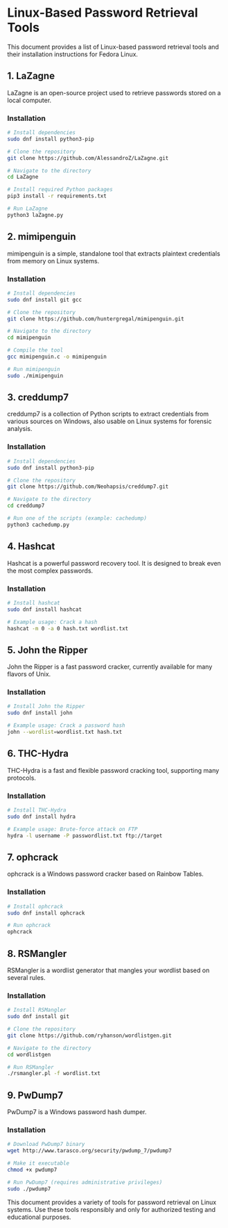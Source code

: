 # Linux-Based Password Retrieval Tools

This document provides a list of Linux-based password retrieval tools and their installation instructions for Fedora Linux.

## 1. LaZagne

LaZagne is an open-source project used to retrieve passwords stored on a local computer.

### Installation

```bash
# Install dependencies
sudo dnf install python3-pip

# Clone the repository
git clone https://github.com/AlessandroZ/LaZagne.git

# Navigate to the directory
cd LaZagne

# Install required Python packages
pip3 install -r requirements.txt

# Run LaZagne
python3 laZagne.py
```

## 2. mimipenguin

mimipenguin is a simple, standalone tool that extracts plaintext credentials from memory on Linux systems.

### Installation

```bash
# Install dependencies
sudo dnf install git gcc

# Clone the repository
git clone https://github.com/huntergregal/mimipenguin.git

# Navigate to the directory
cd mimipenguin

# Compile the tool
gcc mimipenguin.c -o mimipenguin

# Run mimipenguin
sudo ./mimipenguin
```

## 3. creddump7

creddump7 is a collection of Python scripts to extract credentials from various sources on Windows, also usable on Linux systems for forensic analysis.

### Installation

```bash
# Install dependencies
sudo dnf install python3-pip

# Clone the repository
git clone https://github.com/Neohapsis/creddump7.git

# Navigate to the directory
cd creddump7

# Run one of the scripts (example: cachedump)
python3 cachedump.py
```

## 4. Hashcat

Hashcat is a powerful password recovery tool. It is designed to break even the most complex passwords.

### Installation

```bash
# Install hashcat
sudo dnf install hashcat

# Example usage: Crack a hash
hashcat -m 0 -a 0 hash.txt wordlist.txt
```

## 5. John the Ripper

John the Ripper is a fast password cracker, currently available for many flavors of Unix.

### Installation

```bash
# Install John the Ripper
sudo dnf install john

# Example usage: Crack a password hash
john --wordlist=wordlist.txt hash.txt
```

## 6. THC-Hydra

THC-Hydra is a fast and flexible password cracking tool, supporting many protocols.

### Installation

```bash
# Install THC-Hydra
sudo dnf install hydra

# Example usage: Brute-force attack on FTP
hydra -l username -P passwordlist.txt ftp://target
```

## 7. ophcrack

ophcrack is a Windows password cracker based on Rainbow Tables.

### Installation

```bash
# Install ophcrack
sudo dnf install ophcrack

# Run ophcrack
ophcrack
```

## 8. RSMangler

RSMangler is a wordlist generator that mangles your wordlist based on several rules.

### Installation

```bash
# Install RSMangler
sudo dnf install git

# Clone the repository
git clone https://github.com/ryhanson/wordlistgen.git

# Navigate to the directory
cd wordlistgen

# Run RSMangler
./rsmangler.pl -f wordlist.txt
```

## 9. PwDump7

PwDump7 is a Windows password hash dumper.

### Installation

```bash
# Download PwDump7 binary
wget http://www.tarasco.org/security/pwdump_7/pwdump7

# Make it executable
chmod +x pwdump7

# Run PwDump7 (requires administrative privileges)
sudo ./pwdump7
```

This document provides a variety of tools for password retrieval on Linux systems. Use these tools responsibly and only for authorized testing and educational purposes.
